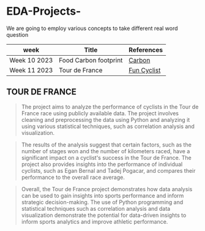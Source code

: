 # EDA-Projects-
We are going to employ various concepts to take different real word question 

week | Title| References|
---------|---|---|
Week 10 2023| Food Carbon footprint | [Carbon](https://github.com/Mugambi99/EDA-Projects-/blob/main/Food%20Carbon%20Footprint/Plots/Food%20category%20vs%20Co2%20emission.png)
Week 11 2023| Tour de France | [Fun Cyclist](https://images.squarespace-cdn.com/content/v1/58b8344c59cc684cb6f4f08a/1564484213710-XBYRVDZF2B3UR8TNNRR7/TourDeFrance.gif)

## TOUR DE FRANCE
>The project aims to analyze the performance of cyclists in the Tour de France race using publicly available data. The project involves cleaning and preprocessing the data using Python and analyzing it using various statistical techniques, such as correlation analysis and visualization.

>The results of the analysis suggest that certain factors, such as the number of stages won and the number of kilometers raced, have a significant impact on a cyclist's success in the Tour de France. The project also provides insights into the performance of individual cyclists, such as Egan Bernal and Tadej Pogacar, and compares their performance to the overall race average.

>Overall, the Tour de France project demonstrates how data analysis can be used to gain insights into sports performance and inform strategic decision-making. The use of Python programming and statistical techniques such as correlation analysis and data visualization demonstrate the potential for data-driven insights to inform sports analytics and improve athletic performance.





